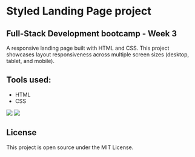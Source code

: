 # Styled Landing Page project

## Full-Stack Development bootcamp - Week 3

A responsive landing page built with HTML and CSS. This project showcases layout responsiveness across multiple screen sizes (desktop, tablet, and mobile).

## Tools used:
- HTML
- CSS

<img src="/hero" href="Screenshot of the hero section of the homepage" />
<img src="/collections_about_us" href="Screenshot of the collections and about us sections of the homepage" />

## License
This project is open source under the MIT License.
